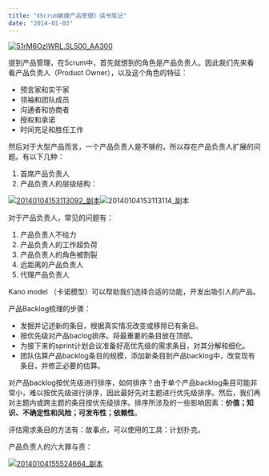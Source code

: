 ```yaml
---
title: "《Scrum敏捷产品管理》读书笔记"
date: "2014-01-03"
---
```


[![51rM6OzIWRL._SL500_AA300_](http://bobjiang.com/wp-content/uploads/2014/01/51rM6OzIWRL._SL500_AA300_.jpg)](http://bobjiang.com/wp-content/uploads/2014/01/51rM6OzIWRL._SL500_AA300_.jpg)

提到产品管理，在Scrum中，首先就想到的角色是产品负责人。因此我们先来看看产品负责人（Product Owner），以及这个角色的特征：

- 预言家和实干家
- 领袖和团队成员
- 沟通者和协商者
- 授权和承诺
- 时间充足和胜任工作

然后对于大型产品而言，一个产品负责人是不够的，所以存在产品负责人扩展的问题。有以下几种：

1. 首席产品负责人
2. 产品负责人的层级结构：

[![20140104153113092_副本](http://bobjiang.com/wp-content/uploads/2014/01/20140104153113092_副本-300x192.jpg)](http://bobjiang.com/wp-content/uploads/2014/01/20140104153113092_副本.jpg)![20140104153113114_副本](http://bobjiang.com/wp-content/uploads/2014/01/20140104153113114_副本-266x300.jpg)

对于产品负责人，常见的问题有：

1. 产品负责人不给力
2. 产品负责人的工作超负荷
3. 产品负责人的角色被割裂
4. 远距离的产品负责人
5. 代理产品负责人

Kano model （卡诺模型）可以帮助我们选择合适的功能，开发出吸引人的产品。

产品Backlog梳理的步骤：

- 发掘并记述新的条目，根据真实情况改变或移除已有条目。
- 按优先级对产品baclog排序。将最重要的条目放在顶部。
- 为接下来的sprint计划会议准备好高优先级的需求条目，对其分解和细化。
- 团队估算产品backlog条目的规模，添加新条目到产品backlog中，改变现有条目，并修正必要的估算。

对产品backlog按优先级进行排序，如何排序？由于单个产品backlog条目可能非常小，难以按优先级进行排序，因此最好先对主题进行优先级排序。然后，我们再对主题内或跨主题的条目按优先级排序。排序所涉及的一些影响因素：**价值；知识、不确定性和风险；可发布性；依赖性**。

评估需求条目的方法有：故事点，可以使用的工具：计划扑克。

产品负责人的六大罪与责：

[![20140104155524664_副本](http://bobjiang.com/wp-content/uploads/2014/01/20140104155524664_副本-300x173.jpg)](http://bobjiang.com/wp-content/uploads/2014/01/20140104155524664_副本.jpg)
